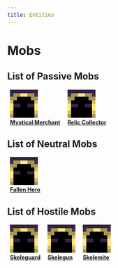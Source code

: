 ```yaml
---
title: Entities
---
```


# Mobs

## List of Passive Mobs

<div style="display: inline-block; padding: 0 0.5em; font-size: 90%; vertical-align: top;">
    <a href="./mystical_merchant" target="_blank" title="Coming Soon">
        <img alt="Coming Soon" src="/assets/images/mystical_merchant_preview.png" decoding="async" height="64"/>
    </a>
    <br />
    <b><a href="./mystical_merchant" target="_blank" title="Github">Mystical Merchant</a></b>
</div>
<div style="display: inline-block; padding: 0 0.5em; font-size: 90%; vertical-align: top;">
    <a href="https://github.com/SmokeyStack" target="_blank" title="Coming Soon">
        <img alt="Coming Soon" src="/assets/images/mystical_merchant_preview.png" decoding="async" height="64"/>
    </a>
    <br />
    <b><a href="https://github.com/SmokeyStack" target="_blank" title="Github">Relic Collector</a></b>
</div>

## List of Neutral Mobs

<div style="display: inline-block; padding: 0 0.5em; font-size: 90%; vertical-align: top;">
    <a href="https://github.com/SmokeyStack" target="_blank" title="Coming Soon">
        <img alt="Coming Soon" src="/assets/images/mystical_merchant_preview.png" decoding="async" height="64"/>
    </a>
    <br />
    <b><a href="https://github.com/SmokeyStack" target="_blank" title="Github">Fallen Hero</a></b>
</div>

## List of Hostile Mobs

<div style="display: inline-block; padding: 0 0.5em; font-size: 90%; vertical-align: top;">
    <a href="https://github.com/SmokeyStack" target="_blank" title="Coming Soon">
        <img alt="Coming Soon" src="/assets/images/mystical_merchant_preview.png" decoding="async" height="64"/>
    </a>
    <br />
    <b><a href="https://github.com/SmokeyStack" target="_blank" title="Github">Skeleguard</a></b>
</div>
<div style="display: inline-block; padding: 0 0.5em; font-size: 90%; vertical-align: top;">
    <a href="./skelegun" target="_blank" title="Skelegun">
        <img alt="Skelegun" src="/assets/images/mystical_merchant_preview.png" decoding="async" height="64"/>
    </a>
    <br />
    <b><a href="./skelegun" target="_blank" title="Skelegun">Skelegun</a></b>
</div>
<div style="display: inline-block; padding: 0 0.5em; font-size: 90%; vertical-align: top;">
    <a href="https://github.com/SmokeyStack" target="_blank" title="Coming Soon">
        <img alt="Coming Soon" src="/assets/images/mystical_merchant_preview.png" decoding="async" height="64"/>
    </a>
    <br />
    <b><a href="https://github.com/SmokeyStack" target="_blank" title="Github">Skelemite</a></b>
</div>